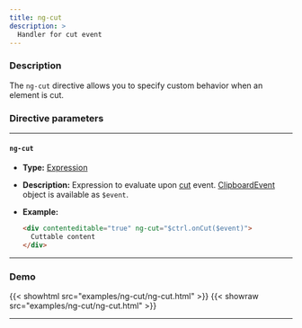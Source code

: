 ```yaml
---
title: ng-cut
description: >
  Handler for cut event
---
```


### Description

The `ng-cut` directive allows you to specify custom behavior when an element is
cut.

### Directive parameters

---

#### `ng-cut`

- **Type:** [Expression](../../../typedoc/types/Expression.html)
- **Description:** Expression to evaluate upon
  [cut](https://developer.mozilla.org/en-US/docs/Web/API/Element/cut_event)
  event.
  [ClipboardEvent](https://developer.mozilla.org/en-US/docs/Web/API/ClipboardEvent)
  object is available as `$event`.

- **Example:**

  ```html
  <div contenteditable="true" ng-cut="$ctrl.onCut($event)">
    Cuttable content
  </div>
  ```

---

### Demo

{{< showhtml src="examples/ng-cut/ng-cut.html" >}}
{{< showraw src="examples/ng-cut/ng-cut.html" >}}

---
